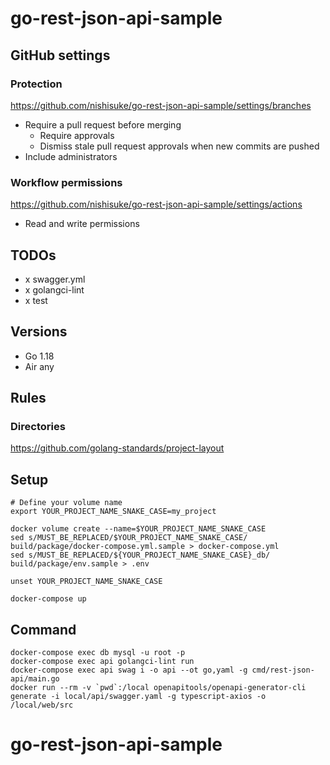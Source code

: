 # go-rest-json-api-sample
## GitHub settings
### Protection
https://github.com/nishisuke/go-rest-json-api-sample/settings/branches

- Require a pull request before merging
  - Require approvals
  - Dismiss stale pull request approvals when new commits are pushed
- Include administrators
### Workflow permissions
https://github.com/nishisuke/go-rest-json-api-sample/settings/actions

- Read and write permissions


## TODOs
- x swagger.yml
- x golangci-lint
- x test

## Versions
- Go 1.18
- Air any

## Rules
### Directories
https://github.com/golang-standards/project-layout

## Setup
```
# Define your volume name
export YOUR_PROJECT_NAME_SNAKE_CASE=my_project

docker volume create --name=$YOUR_PROJECT_NAME_SNAKE_CASE
sed s/MUST_BE_REPLACED/$YOUR_PROJECT_NAME_SNAKE_CASE/ build/package/docker-compose.yml.sample > docker-compose.yml
sed s/MUST_BE_REPLACED/${YOUR_PROJECT_NAME_SNAKE_CASE}_db/ build/package/env.sample > .env

unset YOUR_PROJECT_NAME_SNAKE_CASE

docker-compose up
```

## Command
```
docker-compose exec db mysql -u root -p
docker-compose exec api golangci-lint run
docker-compose exec api swag i -o api --ot go,yaml -g cmd/rest-json-api/main.go
docker run --rm -v `pwd`:/local openapitools/openapi-generator-cli generate -i local/api/swagger.yaml -g typescript-axios -o /local/web/src
```
# go-rest-json-api-sample
